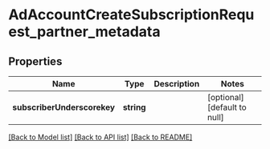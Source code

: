 # AdAccountCreateSubscriptionRequest_partner_metadata

## Properties
Name | Type | Description | Notes
------------ | ------------- | ------------- | -------------
**subscriberUnderscorekey** | **string** |  | [optional] [default to null]

[[Back to Model list]](../README.md#documentation-for-models) [[Back to API list]](../README.md#documentation-for-api-endpoints) [[Back to README]](../README.md)


